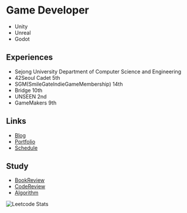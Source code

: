 # **Game Developer**

<!-- [![Tech Blog Badge](http://img.shields.io/badge/-Tech%20blog-black?style=flat-square&logo=github&link=https://fkdl0048.github.io/)](https://fkdl0048.github.io/)   -->
<!-- [![Gmail Badge](https://img.shields.io/badge/Gmail-d14836?style=flat-square&logo=Gmail&logoColor=white&link=mailto:fkdl000048@gmail.com)](mailto:fkdl000048@gmail.com)  -->

- Unity
- Unreal
- Godot

## Experiences

- Sejong University Department of Computer Science and Engineering
- 42Seoul Cadet 5th  
- SGM(SmileGateIndieGameMembership) 14th  
- Bridge 10th  
- UNSEEN 2nd  
- GameMakers 9th

## Links

- [Blog](https://fkdl0048.github.io/)
- [Portfolio](https://dust-sugar-09a.notion.site/46d882eee80247caaa082a6a3a30a5bc?pvs=74)
- [Schedule](https://github.com/users/fkdl0048/projects/5)

## Study

- [BookReview](https://github.com/fkdl0048/BookReview)
- [CodeReview](https://github.com/fkdl0048/CodeReview)
- [Algorithm](https://github.com/fkdl0048/Algorithm)

![Leetcode Stats](https://leetcard.jacoblin.cool/fkdl000048)
